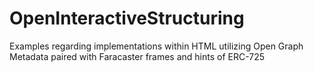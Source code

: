 # OpenInteractiveStructuring
Examples regarding implementations within HTML utilizing Open Graph Metadata paired with Faracaster frames and hints of ERC-725

